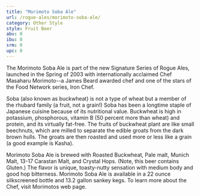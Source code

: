 ```yaml
---
title: "Morimoto Soba Ale"
url: /rogue-ales/morimoto-soba-ale/
category: Other Style
style: Fruit Beer
abv: 0
ibu: 0
srm: 0
upc: 0
---
```

The Morimoto Soba Ale is part of the new Signature Series of Rogue Ales, launched in the Spring of 2003 with internationally acclaimed Chef Masaharu Morimoto--a James Beard awarded chef and one of the stars of the Food Network series, Iron Chef. 

Soba (also known as buckwheat) is not a type of wheat but a member of the rhubard family (a fruit, not a grain!) Soba has been a longtime staple of Japanese cuisine because of its nutritional value. Buckwheat is high in potassium, phosphorous, vitamin B (50 percent more than wheat) and protein, and its virtually fat-free. The fruits of buckwheat plant are like small beechnuts, which are milled to separate the edible groats from the dark brown hulls. The groats are then roasted and used more or less like a grain (a good example is Kasha).

Morimoto Soba Ale is brewed with Roasted Buckwheat, Pale malt, Munich Malt, 13-17 Carastan Malt, and Crystal Hops. (Note, this beer contains Gluten.) The flavor is unique, toasty-nutty sensation with medium body and good hop bitterness. Morimoto Soba Ale is available in a 22 ounce silkscreened bottle and 13.2 gallon sankey kegs.
To learn more about the Chef, visit Morimotos web page.
